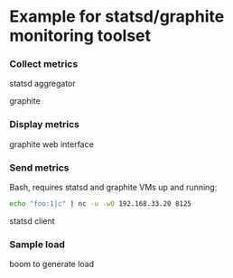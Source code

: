 # Example for statsd/graphite monitoring toolset

### Collect metrics
statsd aggregator

graphite

### Display metrics
graphite web interface

### Send metrics
Bash, requires statsd and graphite VMs up and running:

```bash
echo "foo:1|c" | nc -u -w0 192.168.33.20 8125
```
statsd client

### Sample load
boom to generate load
